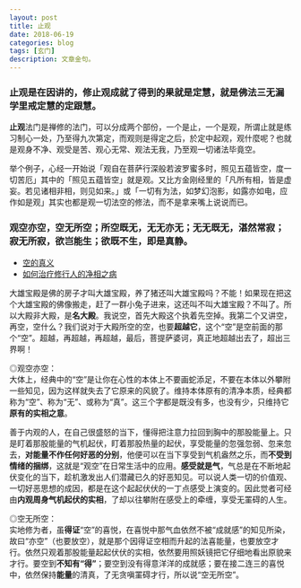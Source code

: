 ```yaml
---
layout: post
title: 止观
date: 2018-06-19
categories: blog
tags: [玄门]
description: 文章金句。
---
```


### 止观是在因讲的，修止观成就了得到的果就是定慧，就是佛法三无漏学里戒定慧的定跟慧。
**止观**法门是禅修的法门，可以分成两个部份，一个是止，一个是观，所谓止就是练习制心一处，乃至得九次第定，而观则是得定之后，於定中起观，观什麼呢？也就是观身不净、观受是苦、观心无常、观法无我，乃至观一切诸法毕竟空。


举个例子，心经一开始说「观自在菩萨行深般若波罗蜜多时，照见五蕴皆空，度一切苦厄」其中的「照见五蕴皆空」就是观。又比方金刚经里的「凡所有相，皆是虚妄。若见诸相非相，则见如来。」或「一切有为法，如梦幻泡影，如露亦如电，应作如是观」其实也都是观一切法空的修法，而不是拿来嘴上说说而已。

### 观空亦空，空无所空；所空既无，无无亦无；无无既无，湛然常寂；寂无所寂，欲岂能生；欲既不生，即是真静。
- [空的真义](http://blog.sina.com.cn/s/blog_e4597a6e0102vm5t.html)
- [如何治疗修行人的净相之病](http://blog.sina.com.cn/s/blog_e4597a6e0102vm89.html)


大雄宝殿是佛的房子才叫大雄宝殿，养了猪还叫大雄宝殿吗？不能！如果现在把这个大雄宝殿的佛像搬走，赶了一群小兔子进来，这还叫不叫大雄宝殿？不叫了。所以大殿非大殿，是**名大殿**。我说空，首先大殿这个执着先空掉。我第二个又讲空，再空，空什么？我们说对于大殿所空的空，也要**超越它**，这个“空”是空前面的那个“空”。超越，再超越，再超越，最后，菩提萨婆诃，真正地超越出去了，超出三界啊！


◎观空亦空：<br>
大体上，经典中的“空”是让你在心性的本体上不要画蛇添足，不要在本体以外攀附一些知见，因为这样就失去了它原来的风貌了。维持本体原有的清净本质，经典都称为“空”、称为“无”、或称为“真”。这三个字都是既没有多，也没有少，只维持它**原有的实相之意**。


善于内观的人，在自己很盛怒的当下，懂得把注意力拉回到胸中的那股能量上。只是盯着那股能量的气机起伏，盯着那股热量的起伏，享受能量的忽强忽弱、忽来忽去，**对能量不作任何好恶的分别**，他便可以在当下享受到气机盎然之乐，而**不受到情绪的捆绑**，这就是“观空”在日常生活中的应用。**感受就是气**，气总是在不断地起伏变化的当下，趁机激发出人们潜藏已久的好恶知见。可以说人类一切的价值观、一切好恶思想的成因，都是在这个起起伏伏的一丁点感受上演变的。因此觉者可经由**内观周身气机起伏的实相**，了却以往攀附在感受上的牵缠，享受无罣碍的人生。


◎空无所空：<br>
实地修为者，虽**得证**“空”的喜悦，在喜悦中那气血依然不被“成就感”的知见所染，故曰“亦空”（也要放空），就是那个因得证空相而升起的法喜能量，也要放空才行。依然只观着那股能量起起伏伏的实相，依然要用照妖镜把它仔细地看出原貌来才行。要空到**不知有“得”**；要空到没有得意洋洋的成就感；要在接二连三的喜悦中，依然保持**能量**的清真，了无贪嗔罣碍才行，所以说“空无所空”。
